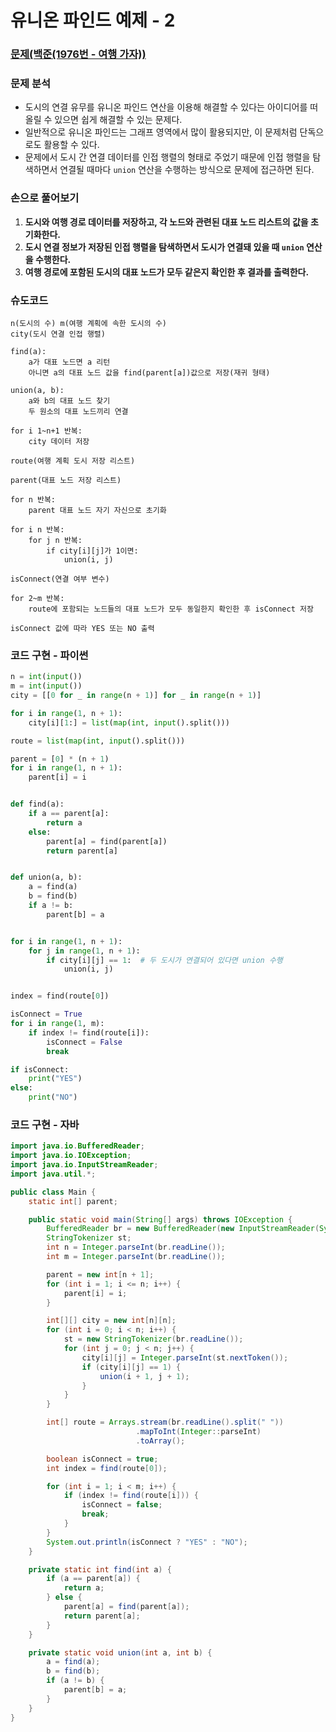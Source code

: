# 유니온 파인드 예제 - 2

### [문제(백준(1976번 - 여행 가자))](https://www.acmicpc.net/problem/1976)

### 문제 분석
- 도시의 연결 유무를 유니온 파인드 연산을 이용해 해결할 수 있다는 아이디어를 떠올릴 수 있으면 쉽게 해결할 수 있는 문제다.
- 일반적으로 유니온 파인드는 그래프 영역에서 많이 활용되지만, 이 문제처럼 단독으로도 활용할 수 있다.
- 문제에서 도시 간 연결 데이터를 인접 행렬의 형태로 주었기 때문에 인접 행렬을 탐색하면서 연결될 때마다 `union` 연산을 수행하는 방식으로 문제에 접근하면 된다.

### 손으로 풀어보기
1. **도시와 여행 경로 데이터를 저장하고, 각 노드와 관련된 대표 노드 리스트의 값을 초기화한다.**
2. **도시 연결 정보가 저장된 인접 행렬을 탐색하면서 도시가 연결돼 있을 때 `union` 연산을 수행한다.**
3. **여행 경로에 포함된 도시의 대표 노드가 모두 같은지 확인한 후 결과를 출력한다.**

### 슈도코드
```text
n(도시의 수) m(여행 계획에 속한 도시의 수)
city(도시 연결 인접 행렬)

find(a):
    a가 대표 노드면 a 리턴
    아니면 a의 대표 노드 값을 find(parent[a])값으로 저장(재귀 형태)

union(a, b):
    a와 b의 대표 노드 찾기
    두 원소의 대표 노드끼리 연결

for i 1~n+1 반복:
    city 데이터 저장

route(여행 계획 도시 저장 리스트)

parent(대표 노드 저장 리스트)

for n 반복:
    parent 대표 노드 자기 자신으로 초기화
    
for i n 반복:
    for j n 반복:
        if city[i][j]가 1이면:
            union(i, j)

isConnect(연결 여부 변수)

for 2~m 반복:
    route에 포함되는 노드들의 대표 노드가 모두 동일한지 확인한 후 isConnect 저장

isConnect 값에 따라 YES 또는 NO 출력
```

### 코드 구현 - 파이썬
```python
n = int(input())
m = int(input())
city = [[0 for _ in range(n + 1)] for _ in range(n + 1)]

for i in range(1, n + 1):
    city[i][1:] = list(map(int, input().split()))

route = list(map(int, input().split()))

parent = [0] * (n + 1)
for i in range(1, n + 1):
    parent[i] = i


def find(a):
    if a == parent[a]:
        return a
    else:
        parent[a] = find(parent[a])
        return parent[a]


def union(a, b):
    a = find(a)
    b = find(b)
    if a != b:
        parent[b] = a


for i in range(1, n + 1):
    for j in range(1, n + 1):
        if city[i][j] == 1:  # 두 도시가 연결되어 있다면 union 수행
            union(i, j)


index = find(route[0])

isConnect = True
for i in range(1, m):
    if index != find(route[i]):
        isConnect = False
        break

if isConnect:
    print("YES")
else:
    print("NO")
```

### 코드 구현 - 자바
```java
import java.io.BufferedReader;
import java.io.IOException;
import java.io.InputStreamReader;
import java.util.*;

public class Main {
    static int[] parent;

    public static void main(String[] args) throws IOException {
        BufferedReader br = new BufferedReader(new InputStreamReader(System.in));
        StringTokenizer st;
        int n = Integer.parseInt(br.readLine());
        int m = Integer.parseInt(br.readLine());

        parent = new int[n + 1];
        for (int i = 1; i <= n; i++) {
            parent[i] = i;
        }

        int[][] city = new int[n][n];
        for (int i = 0; i < n; i++) {
            st = new StringTokenizer(br.readLine());
            for (int j = 0; j < n; j++) {
                city[i][j] = Integer.parseInt(st.nextToken());
                if (city[i][j] == 1) {
                    union(i + 1, j + 1);
                }
            }
        }

        int[] route = Arrays.stream(br.readLine().split(" "))
                            .mapToInt(Integer::parseInt)
                            .toArray();

        boolean isConnect = true;
        int index = find(route[0]);

        for (int i = 1; i < m; i++) {
            if (index != find(route[i])) {
                isConnect = false;
                break;
            }
        }
        System.out.println(isConnect ? "YES" : "NO");
    }

    private static int find(int a) {
        if (a == parent[a]) {
            return a;
        } else {
            parent[a] = find(parent[a]);
            return parent[a];
        }
    }

    private static void union(int a, int b) {
        a = find(a);
        b = find(b);
        if (a != b) {
            parent[b] = a;
        }
    }
}
```